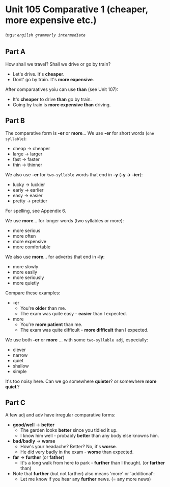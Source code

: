 # Unit 105 Comparative 1 (**cheaper, more expensive** etc.)
###### tags: `engilsh grammerly intermediate`

## Part A
How shall we travel? Shall we drive or go by train?
- Let's drive. It's **cheaper**.
- Dont' go by train. It's **more expensive**.

After comparaatives yoiu can use **than** (see Unit 107):
- It's **cheaper** to drive **than** go by train.
- Going by train is **more expensive than** driving.

## Part B
The comparative form is **-er** or **more**...
We use **-er** for short words (`one syllable`):
- cheap -> cheaper
- large -> larger
- fast -> faster
- thin -> thinner

We also use **-er** for `two-syllable` words that end in **-y** (**-y -> -ier**):
- lucky -> luckier
- early -> earlier
- easy -> easier
- pretty -> prettier

For spelling, see Appendix 6.

We use **more**... for longer words (two syllables or more):
- more serious
- more often
- more expensive
- more comfortable

We also use **more**... for adverbs that end in **-ly**:
- more slowly
- more easily
- more seriously
- more quietly

Compare these examples:
- -er
    - You're **older** than me.
    - The exam was quite easy - **easier** than I expected.
- more
    - You're **more patient** than me.
    - The exam was quite difficult - **more difficult** than I expected.

We use both **-er** or **more** ... with some `two-syllable adj`, especially:
- clever
- narrow
- quiet
- shallow
- simple

It's too noisy here. Can we go somewhere **quieter**? or somewhere **more quiet**.?
## Part C
A few adj and adv have irregular comparative forms:
- **good/well** -> **better**
    - The garden looks **better** since you tidied it up.
    - I know him well - probably **better** than any body else knowns him.
- **bad/badly** -> **worse**
    - How's your headache? Better? No, it's **worse**.
    - He did very badly in the exam - **worse** than expected.
- **far** -> **further** (or **father**)
    - It's a long walk from here to park - **further** than I thought. (or **farther** than)
- Note that **further** (but not farther) also means 'more' or 'additional':
    - Let me know if you hear any **further** news. (= any more news)
